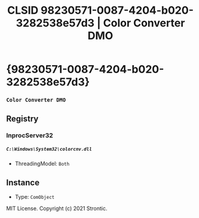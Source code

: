 ﻿---
title: "CLSID 98230571-0087-4204-b020-3282538e57d3 | Color Converter DMO"
excerpt: What is COM-Object CLSID 98230571-0087-4204-b020-3282538e57d3?
---

# {98230571-0087-4204-b020-3282538e57d3}

### `Color Converter DMO`

## Registry


### InprocServer32

##### `C:\Windows\System32\colorcnv.dll`
* ThreadingModel: `Both`

## Instance

* Type: `ComObject`

MIT License. Copyright (c) 2021 Strontic.


